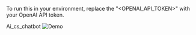 To run this in your environment, replace the "<OPENAI_API_TOKEN>" with your OpenAI API token.

Ai_cs_chatbot
![Demo](assets/Ai_cs_chatbot.gif)
